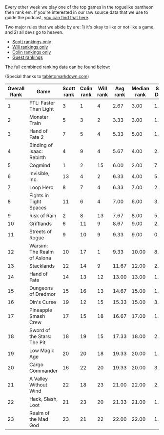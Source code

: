 Every other week we play one of the top games in the roguelike pantheon then rank em. If you're interested in our raw source data that we use to guide the podcast, [you can find that here](https://docs.google.com/spreadsheets/d/1mPCzKz2UP8r3KgRMSSi4KuuKImWZFT7KJEBENuinGTw/edit?usp=sharing).

Two major rules that we abide by are: 1) it's okay to like or not like a game, and 2) all devs go to heaven.

* [Scott rankings only](https://docs.google.com/spreadsheets/d/1wf34T9sseGKv_VtQMcjRq6WuFWj33uU9cbU4oUlZGt8/edit#gid=1410426659)
* [Will rankings only](https://docs.google.com/spreadsheets/d/1wf34T9sseGKv_VtQMcjRq6WuFWj33uU9cbU4oUlZGt8/edit#gid=73210139)
* [Colin rankings only](https://docs.google.com/spreadsheets/d/1wf34T9sseGKv_VtQMcjRq6WuFWj33uU9cbU4oUlZGt8/edit#gid=2046262583)
* [Guest rankings](https://docs.google.com/spreadsheets/d/1wf34T9sseGKv_VtQMcjRq6WuFWj33uU9cbU4oUlZGt8/edit#gid=847369508)

<!-- 
when finished:
* games that X liked more than Y
* games that X and Y agreed on perfectly
* top 'gems' = avg pod rank vs review rank
* top 'anti-gems' = avg pod rank vs review rank
-->

<!--
ongoing short lists (matching youtube playlists?):

top 3 most popular rogues
top 3 hidden gems
top 3 most widely disagreed on games (std dev)
-->


The full combined ranking data can be found below:

(Special thanks to [tabletomarkdown.com](https://tabletomarkdown.com/convert-spreadsheet-to-markdown))

| Overall Rank | Game                        | Scott rank | Colin rank | Will rank | Avg rank | Median rank | Std Dev |
| ------------ | --------------------------- | ---------- | ---------- | --------- | -------- | ----------- | ------- |
| 1            | FTL: Faster Than Light      | 3          | 1          | 4         | 2.67     | 3.00        | 1.53    |
| 2            | Monster Train               | 5          | 3          | 2         | 3.33     | 3.00        | 1.53    |
| 3            | Hand of Fate 2              | 7          | 5          | 4         | 5.33     | 5.00        | 1.53    |
| 4            | Binding of Isaac: Rebirth   | 4          | 9          | 4         | 5.67     | 4.00        | 2.89    |
| 5            | Cogmind                     | 1          | 2          | 15        | 6.00     | 2.00        | 7.81    |
| 6            | Invisible, Inc.             | 13         | 4          | 2         | 6.33     | 4.00        | 5.86    |
| 7            | Loop Hero                   | 8          | 7          | 4         | 6.33     | 7.00        | 2.08    |
| 8            | Fights in Tight Spaces      | 11         | 6          | 4         | 7.00     | 6.00        | 3.61    |
| 9            | Risk of Rain                | 2          | 8          | 13        | 7.67     | 8.00        | 5.51    |
| 10           | Griftlands                  | 6          | 11         | 9         | 8.67     | 9.00        | 2.52    |
| 11           | Streets of Rogue            | 9          | 10         | 9         | 9.33     | 9.00        | 0.58    |
| 12           | Warsim: The Realm of Aslona | 10         | 17         | 1         | 9.33     | 10.00       | 8.02    |
| 13           | Stacklands                  | 12         | 14         | 9         | 11.67    | 12.00       | 2.52    |
| 14           | Hand of Fate                | 14         | 13         | 12        | 13.00    | 13.00       | 1.00    |
| 15           | Dungeons of Dredmor         | 15         | 16         | 13        | 14.67    | 15.00       | 1.53    |
| 16           | Din's Curse                 | 19         | 12         | 15        | 15.33    | 15.00       | 3.51    |
| 17           | Pineapple Smash Crew        | 17         | 15         | 18        | 16.67    | 17.00       | 1.53    |
| 18           | Sword of the Stars: The Pit | 18         | 19         | 15        | 17.33    | 18.00       | 2.08    |
| 19           | Low Magic Age               | 20         | 20         | 18        | 19.33    | 20.00       | 1.15    |
| 20           | Cargo Commander             | 16         | 22         | 20        | 19.33    | 20.00       | 3.06    |
| 21           | A Valley Without Wind       | 22         | 18         | 23        | 21.00    | 22.00       | 2.65    |
| 22           | Hack, Slash, Loot           | 21         | 23         | 20        | 21.33    | 21.00       | 1.53    |
| 23           | Realm of the Mad God        | 23         | 21         | 22        | 22.00    | 22.00       | 1.00    |
















